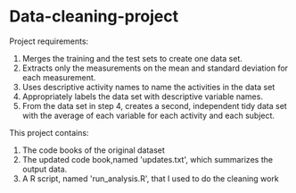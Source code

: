 # Data-cleaning-project
Project requirements:
1. Merges the training and the test sets to create one data set.
2. Extracts only the measurements on the mean and standard deviation for each measurement.
3. Uses descriptive activity names to name the activities in the data set
4. Appropriately labels the data set with descriptive variable names.
5. From the data set in step 4, creates a second, independent tidy data set with the average of each variable for each activity and each subject.

This project contains:
1. The code books of the original dataset
2. The updated code book,named 'updates.txt', which summarizes the output data.
3. A R script, named 'run_analysis.R', that I used to do the cleaning work
